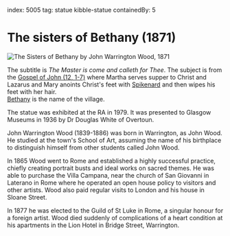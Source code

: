 index: 5005
tag: statue kibble-statue
containedBy: 5

# The sisters of Bethany (1871)

![The Sisters of Bethany by John Warrington Wood, 1871](image:sisters-of-bethany.jpg)

The subtitle is _The Master is come and calleth for Thee_.  The
subject is from the [Gospel of John (12, 1-7)](http://m.kingjamesbibleonline.org/John-Chapter-12/) 
where Martha serves
supper to Christ and Lazarus and Mary anoints Christ's feet with
[Spikenard](/wiki/Spikenard) and then wipes his feet with her hair.  
[Bethany](/wiki/Bethany_&#40;biblical_village&#41;) is the
name of the village.

The statue was exhibited at the RA in 1979.  It was presented to
Glasgow Museums in 1936 by Dr Douglas White of Overtoun.

John Warrington Wood (1839-1886) was born in Warrington, as John
Wood. He studied at the town's School of Art, assuming the name of his
birthplace to distinguish himself from other students called John
Wood.

In 1865 Wood went to Rome and established a highly successful
practice, chiefly creating portrait busts and ideal works on sacred
themes. He was able to purchase the Villa Campana, near the church of
San Giovanni in Laterano in Rome where he operated an open house
policy to visitors and other artists. Wood also paid regular visits to
London and his house in Sloane Street.

In 1877 he was elected to the Guild of St Luke in Rome, a singular
honour for a foreign artist. Wood died suddenly of complications of a
heart condition at his apartments in the Lion Hotel in Bridge Street,
Warrington. 

